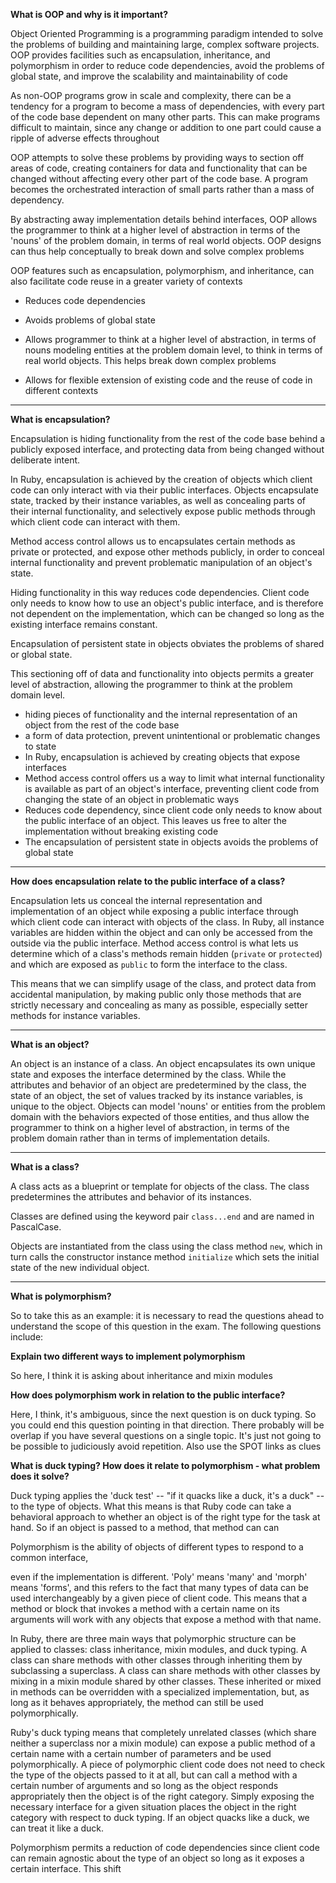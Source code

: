 **What is OOP and why is it important?**

 Object Oriented Programming is a programming paradigm intended to solve the problems of building and maintaining large, complex software projects. OOP provides facilities such as encapsulation, inheritance, and polymorphism in order to reduce code dependencies, avoid the problems of global state, and improve the scalability and maintainability of code

As non-OOP programs grow in scale and complexity, there can be a tendency for a program to become a mass of dependencies, with every part of the code base dependent on many other parts. This can make programs difficult to maintain, since any change or addition to one part could cause a ripple of adverse effects throughout

OOP attempts to solve these problems by providing ways to section off areas of code, creating containers for data and functionality that can be changed without affecting every other part of the code base. A program becomes the orchestrated interaction of small parts rather than a mass of dependency.

By abstracting away implementation details behind interfaces, OOP allows the programmer to think at a higher level of abstraction in terms of the 'nouns' of the problem domain, in terms of real world objects. OOP designs can thus help conceptually to break down and solve complex problems

OOP features such as encapsulation, polymorphism, and inheritance, can also facilitate code reuse in a greater variety of contexts



* Reduces code dependencies

* Avoids problems of global state

* Allows programmer to think at a higher level of abstraction, in terms of nouns modeling entities at the problem domain level, to think in terms of real world objects. This helps break down complex problems

* Allows for flexible extension of existing code and the reuse of code in different contexts



****

**What is encapsulation?**

Encapsulation is hiding functionality from the rest of the code base behind a publicly exposed interface, and protecting data from being changed without deliberate intent.

In Ruby, encapsulation is achieved by the creation of objects which client code can only interact with via their public interfaces. Objects encapsulate state, tracked by their instance variables, as well as concealing parts of their internal functionality, and selectively expose public methods through which client code can interact with them.

Method access control allows us to encapsulates certain methods as private or protected, and expose other methods publicly, in order to conceal internal functionality and prevent problematic manipulation of an object's state.

Hiding functionality in this way reduces code dependencies. Client code only needs to know how to use an object's public interface, and is therefore not dependent on the implementation, which can be changed so long as the existing interface remains constant.

Encapsulation of persistent state in objects obviates the problems of shared or global state.

This sectioning off of data and functionality into objects permits a greater level of abstraction, allowing the programmer to think at the problem domain level.

* hiding pieces of functionality and the internal representation of an object from the rest of the code base
* a form of data protection, prevent unintentional or problematic changes to state
* In Ruby, encapsulation is achieved by creating objects that expose interfaces
* Method access control offers us a way to limit what internal functionality is available as part of an object's interface, preventing client code from changing the state of an object in problematic ways
* Reduces code dependency, since client code only needs to know about the public interface of an object. This leaves us free to alter the implementation without breaking existing code
* The encapsulation of persistent state in objects avoids the problems of global state



-----

**How does encapsulation relate to the public interface of a class?**

Encapsulation lets us conceal the internal representation and implementation of an object while exposing a public interface through which client code can interact with objects of the class. In Ruby, all instance variables are hidden within the object and can only be accessed from the outside via the public interface. Method access control is what lets us determine which of a class's methods remain hidden (`private` or `protected`) and which are exposed as `public` to form the interface to the class.

This means that we can simplify usage of the class, and protect data from accidental manipulation, by making public only those methods that are strictly necessary and concealing as many as possible, especially setter methods for instance variables.

----

**What is an object?**

An object is an instance of a class. An object encapsulates its own unique state and exposes the interface determined by the class. While the attributes and behavior of an object are predetermined by the class, the state of an object, the set of values tracked by its instance variables, is unique to the object. Objects can model 'nouns' or entities from the problem domain with the behaviors expected of those entities, and thus allow the programmer to think on a higher level of abstraction, in terms of the problem domain rather than in terms of implementation details.

----

**What is a class?**

A class acts as a blueprint or template for objects of the class. The class predetermines the attributes and behavior of its instances.

Classes are defined using the keyword pair `class...end` and are named in PascalCase. 

Objects are instantiated from the class using the class method `new`, which in turn calls the constructor instance method `initialize` which sets the initial state of the new individual object. 

----

**What is polymorphism?**

So to take this as an example: it is necessary to read the questions ahead to understand the scope of this question in the exam. The following questions include:

**Explain two different ways to implement polymorphism**

So here, I think it is asking about inheritance and mixin modules

**How does polymorphism work in relation to the public interface?**

Here, I think, it's ambiguous, since the next question is on duck typing. So you could end this question pointing in that direction. There probably will be overlap if you have several questions on a single topic. It's just not going to be possible to judiciously avoid repetition. Also use the SPOT links as clues



**What is duck typing? How does it relate to polymorphism - what problem does it solve?**

Duck typing applies the 'duck test' -- "if it quacks like a duck, it's a duck" -- to the type of objects. What this means is that Ruby code can take a behavioral approach to whether an object is of the right type for the task at hand. So if an object is passed to a method, that method can can





Polymorphism is the ability of objects of different types to respond to a common interface,

 even if the implementation is different. 'Poly' means 'many' and 'morph' means 'forms', and this refers to the fact that many types of data can be used interchangeably by a given piece of client code. This means that a method or block that invokes a method with a certain name on its arguments will work with any objects that expose a method with that name.





In Ruby, there are three main ways that polymorphic structure can be applied to classes: class inheritance, mixin modules, and duck typing. A class can share methods with other classes through inheriting them by subclassing a superclass. A class can share methods with other classes by mixing in a mixin module shared by other classes. These inherited or mixed in methods can be overridden with a specialized implementation, but, as long as it behaves appropriately, the method can still be used polymorphically.

Ruby's duck typing means that completely unrelated classes (which share neither a superclass nor a mixin module) can expose a public method of a certain name with a certain number of parameters and be used polymorphically. A piece of polymorphic client code does not need to check the type of the objects passed to it at all, but can call a method with a certain number of arguments and so long as the object responds appropriately then the object is of the right category. Simply exposing the necessary interface for a given situation places the object in the right category with respect to duck typing. If an object quacks like a duck, we can treat it like a duck. 

Polymorphism permits a reduction of code dependencies since client code can remain agnostic about the type of an object so long as it exposes a certain interface. This shift